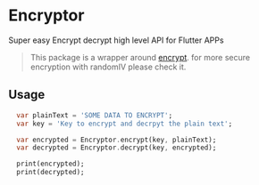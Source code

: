 # Encryptor

Super easy Encrypt decrypt high level API for Flutter APPs

> This package is a wrapper around [encrypt](https://pub.dev/packages/encrypt). for more secure encryption with randomIV please check it.

## Usage

```dart
  var plainText = 'SOME DATA TO ENCRYPT';
  var key = 'Key to encrypt and decrpyt the plain text';

  var encrypted = Encryptor.encrypt(key, plainText);
  var decrypted = Encryptor.decrypt(key, encrypted);

  print(encrypted);
  print(decrypted);
```
